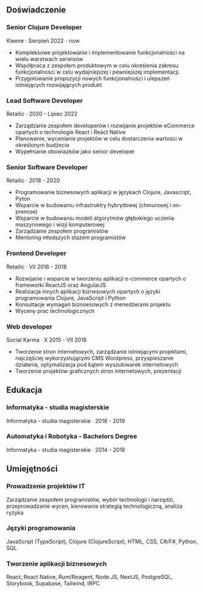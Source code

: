 ## Doświadczenie
### Senior Clojure Developer
Kleene · Sierpień 2022 - now

- Kompleksowe projektowanie i implementowanie funkcjonalności na wielu warstwach serwisów
- Współpraca z zespołem produktowym w celu określenia zakresu funkcjonalności w celu wydajniejszej i pewniejszej implementacji.
- Przygotowanie propozycji nowych funkcjonalności i ulepszeń istniejących rozwijających produkt

### Lead Software Developer
Retailic · 2020 - Lipiec 2022

- Zarządzanie zespołem developerów i rozwijanie projektów eCommerce opartych o technologie React i React Native
- Planowanie, wycenianie projektów w celu dostarczenia wartości w określonym budżecie
- Wypełnianie obowiazków jako senior developer

### Senior Software Developer
Retailic · 2018 - 2020

- Programowanie biznesowych aplikacji w językach Clojure, Javascript, Pyton
- Wsparcie w budowaniu infrastruktry hybrydowej (chmurowej i on-premise)
- Wsparcie w budowaniu modeli algorytmów głębokiego uczenia maszynowego i wizji komputerowej
- Zarządzanie zespołem programistów
- Mentoring młodszych stażem programistów

### Frontend Developer
Retailic · VII 2016 - 2018

- Rozwijanie i wsparcie w tworzeniu aplikacji e-commerce opartych o frameworki ReactJS oraz AngularJS
- Realizacja innych aplikacji biznesowych opartych o języki programowania Clojure, JavaScript i Python
- Konsultacje wymagań biznoesowych z menedżerami projektu
- Wyceny prac technologicznych

### Web developer
Social Karma · X 2015 - VII 2016

- Tworzenie stron internetowych, zarządzanie istniejącymi projektami, najczęściej wykorzystującymi CMS Wordpress, przyspieszanie działania, optymalizacja pod kątem wyszukiwarek internetowych
- Tworzenie projektów graficznych stron internetowych, prezentacji


## Edukacja
### Informatyka - studia magisterskie
Informatyka - studia magisterskie · 2018 - 2019

### Automatyka i Robotyka - Bachelors Degree
Informatyka - studia magisterskie · 2014 - 2018


## Umiejętności
### Prowadzenie projektów IT
Zarządzanie zespołem programistów, wybór technologii i narzędzi, przeprowadzanie wycen, kierowanie strategią technologiczną, analiza ryzyka

### Języki programowania
JavaScript (TypeScript), Clojure (ClojureScript), HTML, CSS, C#/F#, Python, SQL

### Tworzenie aplikacji biznesowych
React, React Native, Rum/Reagent, Node.JS, NextJS, PostgreSQL, Storybook, Supabase, Tailwind, tRPC